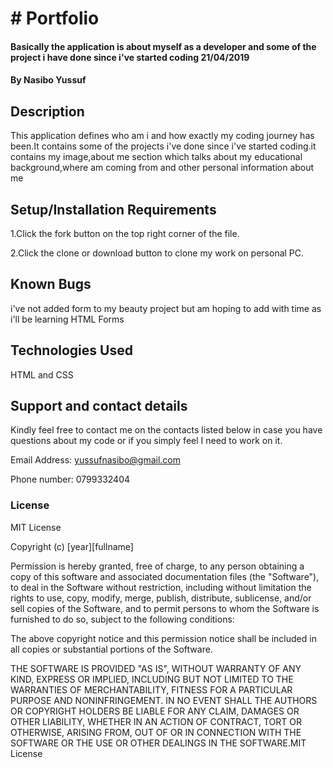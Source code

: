 # # Portfolio
#### Basically the application is about myself as a developer and some of the project i have done since i've started coding 21/04/2019
#### By **Nasibo Yussuf**
## Description
This application defines who am i and how exactly my coding journey has been.It contains some of the projects i've done since i've started coding.it contains my image,about me section which talks about my educational background,where am coming from and other personal information about me
## Setup/Installation Requirements
1.Click the fork button on the top right corner of the file.


2.Click the clone or download button to clone my work on personal PC.


## Known Bugs
i've not added form to my beauty project but am hoping to add with time  as i'll be learning HTML Forms
## Technologies Used
  HTML and CSS
## Support and contact details
Kindly feel free to contact me on the contacts listed below in case you have questions about my code or if you simply feel I need to work on it.

Email Address: yussufnasibo@gmail.com

Phone number: 0799332404

### License
  MIT License

Copyright (c) [year][fullname]

Permission is hereby granted, free of charge, to any person obtaining a copy of this software and associated documentation files (the "Software"), to deal in the Software without restriction, including without limitation the rights to use, copy, modify, merge, publish, distribute, sublicense, and/or sell copies of the Software, and to permit persons to whom the Software is furnished to do so, subject to the following conditions:

The above copyright notice and this permission notice shall be included in all copies or substantial portions of the Software.

THE SOFTWARE IS PROVIDED "AS IS", WITHOUT WARRANTY OF ANY KIND, EXPRESS OR IMPLIED, INCLUDING BUT NOT LIMITED TO THE WARRANTIES OF MERCHANTABILITY, FITNESS FOR A PARTICULAR PURPOSE AND NONINFRINGEMENT. IN NO EVENT SHALL THE AUTHORS OR COPYRIGHT HOLDERS BE LIABLE FOR ANY CLAIM, DAMAGES OR OTHER LIABILITY, WHETHER IN AN ACTION OF CONTRACT, TORT OR OTHERWISE, ARISING FROM, OUT OF OR IN CONNECTION WITH THE SOFTWARE OR THE USE OR OTHER DEALINGS IN THE SOFTWARE.MIT License




  
